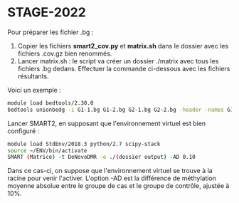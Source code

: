 # STAGE-2022

Pour préparer les fichier .bg :

1) Copier les fichiers **smart2_cov.py** et **matrix.sh** dans le dossier avec les fichiers .cov.gz bien renommés.
2) Lancer matrix.sh : le script va créer un dossier ./matrix avec tous les fichiers .bg dedans. Effectuer la commande ci-dessous avec les fichiers résultants.

Voici un exemple :

```bash
module load bedtools/2.30.0
bedtools unionbedg -i G1-1.bg G1-2.bg G2-1.bg G2-2.bg -header -names G1-1 G1-2 G2-1 G2-2 -filler - > MethylMatrix.txt &
```

Lancer SMART2, en supposant que l'environnement virtuel est bien configuré :

```bash
module load StdEnv/2018.3 python/2.7 scipy-stack
source ~/ENV/bin/activate
SMART (Matrice) -t DeNovoDMR -o ./(dossier output) -AD 0.10
```

Dans ce cas-ci, on suppose que l'environnement virtuel se trouve à la racine pour venir l'activer. L'option -AD est la différence de méthylation moyenne absolue entre le groupe de cas et le groupe de contrôle, ajustée à 10%.
